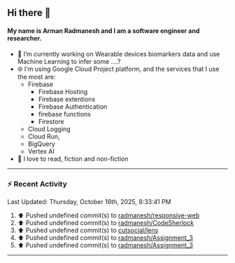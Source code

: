 ## Hi there 👋

#### My name is Arman Radmanesh and I am a software engineer and researcher.

- 🔭 I’m currently working on Wearable devices biomarkers data and use Machine Learning to infer some ....?
- 🌐 I'm using Google Cloud Project platform, and the services that I use the most are:
  - Firebase
     - Firebase Hosting
     - Firebase extentions 
     - Firebase Authentication
     - firebase functions
     - Firestore
  - Cloud Logging
  - Cloud Run,
  - BigQuery
  - Vertex AI
- 📖 I love to read, fiction and non-fiction

---

### :zap: Recent Activity

<!--START_SECTION:activity-->
<!--END_SECTION:activity-->

<!--RECENT_ACTIVITY:last_update-->
Last Updated: Thursday, October 16th, 2025, 8:33:41 PM
<!--RECENT_ACTIVITY:last_update_end-->

<!--RECENT_ACTIVITY:start-->
1. ⬆️ Pushed undefined commit(s) to [radmanesh/responsive-web](https://github.com/radmanesh/responsive-web)
2. ⬆️ Pushed undefined commit(s) to [radmanesh/CodeSherlock](https://github.com/radmanesh/CodeSherlock)
3. ⬆️ Pushed undefined commit(s) to [cutsocial/lens](https://github.com/cutsocial/lens)
4. ⬆️ Pushed undefined commit(s) to [radmanesh/Assignment_3](https://github.com/radmanesh/Assignment_3)
5. ⬆️ Pushed undefined commit(s) to [radmanesh/Assignment_3](https://github.com/radmanesh/Assignment_3)
<!--RECENT_ACTIVITY:end-->

---

<!--
**radmanesh/radmanesh** is a ✨ _special_ ✨ repository because its `README.md` (this file) appears on your GitHub profile.

Here are some ideas to get you started:

- 🔭 I’m currently working on ...
- 🌱 I’m currently learning ...
- 👯 I’m looking to collaborate on ...
- 🤔 I’m looking for help with ...
- 💬 Ask me about ...
- 📫 How to reach me: ...
- 😄 Pronouns: ...
- ⚡ Fun fact: ...
-->
